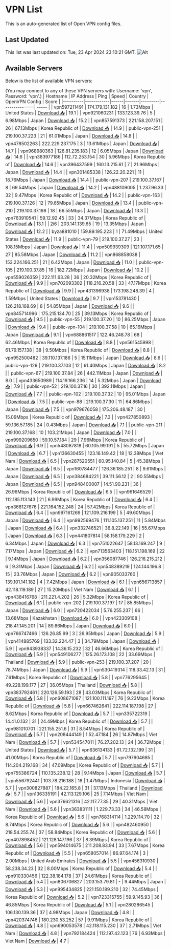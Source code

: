 # VPN List

This is an auto-generated list of Open VPN config files.

## Last Updated

This list was last updated on: Tue, 23 Apr 2024 23:10:21 GMT.
![Alt](https://repobeats.axiom.co/api/embed/186b98318ef1479477931607c1ad7d823f12451f.svg "Repobeats analytics image")

## Available Servers

Below is the list of available VPN servers:

(You may connect to any of these VPN servers with: Username: 'vpn', Password: 'vpn'.)
| Hostname | IP Address | Ping | Speed | Country | OpenVPN Config | Score |
|----------|------------|------|-------|---------|----------------| ----- |
| vpn597211491 | 174.179.131.182 | 16 | 1.73Mbps | United States | [Download 📥](./configs/server_0_US.ovpn) | 19.1 |
| vpn921060231 | 133.123.39.76 | 5 | 6.98Mbps | Japan | [Download 📥](./configs/server_1_JP.ovpn) | 15.2 |
| vpn857591373 | 221.158.207.151 | 26 | 67.13Mbps | Korea Republic of | [Download 📥](./configs/server_2_KR.ovpn) | 14.9 |
| public-vpn-251 | 219.100.37.223 | 21 | 61.01Mbps | Japan | [Download 📥](./configs/server_3_JP.ovpn) | 14.8 |
| vpn478502263 | 222.229.237.175 | 3 | 13.61Mbps | Japan | [Download 📥](./configs/server_4_JP.ovpn) | 14.7 |
| vpn968980363 | 126.81.235.183 | 12 | 6.05Mbps | Japan | [Download 📥](./configs/server_5_JP.ovpn) | 14.6 |
| vpn383977186 | 112.72.253.154 | 30 | 5.96Mbps | Korea Republic of | [Download 📥](./configs/server_6_KR.ovpn) | 14.6 |
| vpn396437599 | 160.13.215.61 | 7 | 21.96Mbps | Japan | [Download 📥](./configs/server_7_JP.ovpn) | 14.4 |
| vpn301485338 | 126.22.20.221 | 11 | 18.76Mbps | Japan | [Download 📥](./configs/server_8_JP.ovpn) | 14.4 |
| public-vpn-207 | 219.100.37.167 | 8 | 69.54Mbps | Japan | [Download 📥](./configs/server_9_JP.ovpn) | 14.2 |
| vpn488109005 | 1.237.96.33 | 32 | 9.47Mbps | Korea Republic of | [Download 📥](./configs/server_10_KR.ovpn) | 14.2 |
| public-vpn-163 | 219.100.37.126 | 12 | 79.65Mbps | Japan | [Download 📥](./configs/server_11_JP.ovpn) | 13.4 |
| public-vpn-210 | 219.100.37.198 | 18 | 66.55Mbps | Japan | [Download 📥](./configs/server_12_JP.ovpn) | 13.3 |
| vpn763910541 | 59.12.92.45 | 33 | 34.37Mbps | Korea Republic of | [Download 📥](./configs/server_13_KR.ovpn) | 13.1 |
| 2i6 | 203.141.139.65 | 19 | 13.35Mbps | Japan | [Download 📥](./configs/server_14_JP.ovpn) | 12.2 |
| byza881010 | 159.89.195.223 | 1 | 71.49Mbps | United States | [Download 📥](./configs/server_15_US.ovpn) | 11.9 |
| public-vpn-79 | 219.100.37.27 | 23 | 108.15Mbps | Japan | [Download 📥](./configs/server_16_JP.ovpn) | 11.4 |
| vpn509939309 | 121.107.171.65 | 27 | 85.58Mbps | Japan | [Download 📥](./configs/server_17_JP.ovpn) | 11.2 |
| vpn868858038 | 153.224.166.251 | 21 | 6.42Mbps | Japan | [Download 📥](./configs/server_18_JP.ovpn) | 11.0 |
| public-vpn-105 | 219.100.37.85 | 16 | 182.72Mbps | Japan | [Download 📥](./configs/server_19_JP.ovpn) | 10.2 |
| vpn559026359 | 222.111.63.28 | 36 | 20.32Mbps | Korea Republic of | [Download 📥](./configs/server_20_KR.ovpn) | 9.9 |
| vpn702093302 | 118.216.20.58 | 33 | 47.17Mbps | Korea Republic of | [Download 📥](./configs/server_21_KR.ovpn) | 9.9 |
| vpn431396938 | 173.198.248.39 | 4 | 1.59Mbps | United States | [Download 📥](./configs/server_22_US.ovpn) | 9.7 |
| vpn153781430 | 126.218.168.69 | 8 | 54.85Mbps | Japan | [Download 📥](./configs/server_23_JP.ovpn) | 9.6 |
| vpn845714996 | 175.215.134.70 | 25 | 39.13Mbps | Korea Republic of | [Download 📥](./configs/server_24_KR.ovpn) | 9.5 |
| public-vpn-55 | 219.100.37.20 | 10 | 86.25Mbps | Japan | [Download 📥](./configs/server_25_JP.ovpn) | 9.4 |
| public-vpn-104 | 219.100.37.58 | 10 | 65.16Mbps | Japan | [Download 📥](./configs/server_26_JP.ovpn) | 9.1 |
| vpn688861517 | 122.46.248.78 | 68 | 62.46Mbps | Korea Republic of | [Download 📥](./configs/server_27_KR.ovpn) | 8.8 |
| vpn561545998 | 61.79.157.138 | 38 | 9.50Mbps | Korea Republic of | [Download 📥](./configs/server_28_KR.ovpn) | 8.8 |
| vpn952500482 | 39.110.137.186 | 5 | 15.11Mbps | Japan | [Download 📥](./configs/server_29_JP.ovpn) | 8.6 |
| public-vpn-129 | 219.100.37.103 | 12 | 61.40Mbps | Japan | [Download 📥](./configs/server_30_JP.ovpn) | 8.2 |
| public-vpn-67 | 219.100.37.84 | 26 | 442.11Mbps | Japan | [Download 📥](./configs/server_31_JP.ovpn) | 8.0 |
| vpn433650989 | 114.19.166.236 | 14 | 5.32Mbps | Japan | [Download 📥](./configs/server_32_JP.ovpn) | 7.9 |
| public-vpn-52 | 219.100.37.16 | 30 | 392.11Mbps | Japan | [Download 📥](./configs/server_33_JP.ovpn) | 7.7 |
| public-vpn-102 | 219.100.37.32 | 10 | 95.01Mbps | Japan | [Download 📥](./configs/server_34_JP.ovpn) | 7.5 |
| public-vpn-88 | 219.100.37.30 | 11 | 64.86Mbps | Japan | [Download 📥](./configs/server_35_JP.ovpn) | 7.5 |
| vpn979676058 | 175.206.48.187 | 30 | 15.09Mbps | Korea Republic of | [Download 📥](./configs/server_36_KR.ovpn) | 7.3 |
| vpn427850893 | 59.136.57.185 | 24 | 0.43Mbps | Japan | [Download 📥](./configs/server_37_JP.ovpn) | 7.1 |
| public-vpn-211 | 219.100.37.168 | 10 | 103.21Mbps | Japan | [Download 📥](./configs/server_38_JP.ovpn) | 7.0 |
| vpn999209650 | 59.10.57.184 | 29 | 7.96Mbps | Korea Republic of | [Download 📥](./configs/server_39_KR.ovpn) | 6.9 |
| vpn548087818 | 60.105.99.191 | 5 | 55.72Mbps | Japan | [Download 📥](./configs/server_40_JP.ovpn) | 6.7 |
| vpn136630455 | 123.16.149.42 | 18 | 12.38Mbps | Viet Nam | [Download 📥](./configs/server_41_VN.ovpn) | 6.5 |
| vpn287520551 | 60.95.140.84 | 5 | 45.38Mbps | Japan | [Download 📥](./configs/server_42_JP.ovpn) | 6.5 |
| vpn160784477 | 126.36.185.251 | 8 | 9.61Mbps | Japan | [Download 📥](./configs/server_43_JP.ovpn) | 6.5 |
| vpn384684221 | 39.111.56.12 | 2 | 90.55Mbps | Japan | [Download 📥](./configs/server_44_JP.ovpn) | 6.5 |
| vpn948400007 | 14.51.90.231 | 36 | 26.96Mbps | Korea Republic of | [Download 📥](./configs/server_45_KR.ovpn) | 6.5 |
| vpn961646529 | 112.185.113.143 | 21 | 6.99Mbps | Korea Republic of | [Download 📥](./configs/server_46_KR.ovpn) | 6.4 |
| vpn368127676 | 221.164.152.248 | 24 | 57.42Mbps | Korea Republic of | [Download 📥](./configs/server_47_KR.ovpn) | 6.4 |
| vpn997161269 | 121.109.216.199 | 5 | 49.60Mbps | Japan | [Download 📥](./configs/server_48_JP.ovpn) | 6.4 |
| vpn992569476 | 111.105.137.251 | 11 | 5.84Mbps | Japan | [Download 📥](./configs/server_49_JP.ovpn) | 6.4 |
| vpn332746521 | 36.8.22.149 | 16 | 55.67Mbps | Japan | [Download 📥](./configs/server_50_JP.ovpn) | 6.3 |
| vpn441807814 | 58.158.179.229 | 2 | 6.34Mbps | Japan | [Download 📥](./configs/server_51_JP.ovpn) | 6.3 |
| vpn751022647 | 58.13.169.247 | 9 | 7.17Mbps | Japan | [Download 📥](./configs/server_52_JP.ovpn) | 6.2 |
| vpn713563403 | 118.151.198.169 | 22 | 9.14Mbps | Japan | [Download 📥](./configs/server_53_JP.ovpn) | 6.2 |
| vpn356087746 | 126.216.215.212 | 6 | 9.31Mbps | Japan | [Download 📥](./configs/server_54_JP.ovpn) | 6.2 |
| vpn548389219 | 124.144.196.8 | 15 | 23.76Mbps | Japan | [Download 📥](./configs/server_55_JP.ovpn) | 6.2 |
| vpn905033760 | 139.101.141.182 | 4 | 7.42Mbps | Japan | [Download 📥](./configs/server_56_JP.ovpn) | 6.1 |
| vpn656713857 | 42.118.119.189 | 27 | 15.20Mbps | Viet Nam | [Download 📥](./configs/server_57_VN.ovpn) | 6.1 |
| vpn438416768 | 211.221.4.202 | 26 | 5.32Mbps | Korea Republic of | [Download 📥](./configs/server_58_KR.ovpn) | 6.1 |
| public-vpn-202 | 219.100.37.197 | 17 | 85.85Mbps | Japan | [Download 📥](./configs/server_59_JP.ovpn) | 6.0 |
| vpn720422034 | 5.76.255.237 | 66 | 13.68Mbps | Kazakhstan | [Download 📥](./configs/server_60_KZ.ovpn) | 6.0 |
| vpn423309108 | 218.41.145.201 | 14 | 89.86Mbps | Japan | [Download 📥](./configs/server_61_JP.ovpn) | 6.0 |
| vpn766747466 | 126.26.85.99 | 3 | 26.95Mbps | Japan | [Download 📥](./configs/server_62_JP.ovpn) | 5.9 |
| vpn414885769 | 133.32.224.47 | 3 | 34.79Mbps | Japan | [Download 📥](./configs/server_63_JP.ovpn) | 5.9 |
| vpn943938337 | 14.36.15.232 | 32 | 46.66Mbps | Korea Republic of | [Download 📥](./configs/server_64_KR.ovpn) | 5.9 |
| vpn549106277 | 125.26.173.108 | 22 | 33.69Mbps | Thailand | [Download 📥](./configs/server_65_TH.ovpn) | 5.9 |
| public-vpn-253 | 219.100.37.207 | 20 | 78.74Mbps | Japan | [Download 📥](./configs/server_66_JP.ovpn) | 5.9 |
| vpn530419314 | 118.33.42.13 | 31 | 7.61Mbps | Korea Republic of | [Download 📥](./configs/server_67_KR.ovpn) | 5.8 |
| vpn776295645 | 49.228.199.177 | 27 | 36.05Mbps | Thailand | [Download 📥](./configs/server_68_TH.ovpn) | 5.8 |
| vpn383792461 | 220.126.59.193 | 28 | 43.03Mbps | Korea Republic of | [Download 📥](./configs/server_69_KR.ovpn) | 5.8 |
| vpn608671087 | 121.100.111.197 | 76 | 9.23Mbps | Korea Republic of | [Download 📥](./configs/server_70_KR.ovpn) | 5.8 |
| vpn667462641 | 222.114.187.198 | 27 | 8.62Mbps | Korea Republic of | [Download 📥](./configs/server_71_KR.ovpn) | 5.7 |
| vpn335722319 | 14.41.0.132 | 31 | 24.49Mbps | Korea Republic of | [Download 📥](./configs/server_72_KR.ovpn) | 5.7 |
| vpn981010701 | 221.155.251.6 | 31 | 8.54Mbps | Korea Republic of | [Download 📥](./configs/server_73_KR.ovpn) | 5.7 |
| vpn208444149 | 1.52.47.184 | 26 | 14.87Mbps | Viet Nam | [Download 📥](./configs/server_74_VN.ovpn) | 5.7 |
| vpn534547011 | 76.27.202.13 | 24 | 36.72Mbps | United States | [Download 📥](./configs/server_75_US.ovpn) | 5.7 |
| vpn636134133 | 61.72.132.199 | 31 | 41.00Mbps | Korea Republic of | [Download 📥](./configs/server_76_KR.ovpn) | 5.7 |
| vpn797604685 | 114.204.219.168 | 34 | 47.09Mbps | Korea Republic of | [Download 📥](./configs/server_77_KR.ovpn) | 5.7 |
| vpn755386724 | 110.135.238.12 | 28 | 9.14Mbps | Japan | [Download 📥](./configs/server_78_JP.ovpn) | 5.7 |
| vpn556792441 | 103.78.216.188 | 18 | 1.47Mbps | Indonesia | [Download 📥](./configs/server_79_ID.ovpn) | 5.7 |
| vpn300827887 | 184.22.165.8 | 31 | 37.13Mbps | Thailand | [Download 📥](./configs/server_80_TH.ovpn) | 5.7 |
| vpn136335191 | 42.113.129.106 | 25 | 7.14Mbps | Viet Nam | [Download 📥](./configs/server_81_VN.ovpn) | 5.6 |
| vpn376621316 | 42.117.77.35 | 29 | 40.31Mbps | Viet Nam | [Download 📥](./configs/server_82_VN.ovpn) | 5.6 |
| vpn363831111 | 1.229.73.33 | 34 | 46.58Mbps | Korea Republic of | [Download 📥](./configs/server_83_KR.ovpn) | 5.6 |
| vpn768314114 | 1.229.114.70 | 32 | 8.74Mbps | Korea Republic of | [Download 📥](./configs/server_84_KR.ovpn) | 5.6 |
| vpn482460950 | 218.54.255.74 | 37 | 58.84Mbps | Korea Republic of | [Download 📥](./configs/server_85_KR.ovpn) | 5.6 |
| vpn407898452 | 121.128.147.196 | 37 | 8.39Mbps | Korea Republic of | [Download 📥](./configs/server_86_KR.ovpn) | 5.6 |
| vpn594014675 | 211.208.83.94 | 33 | 7.67Mbps | Korea Republic of | [Download 📥](./configs/server_87_KR.ovpn) | 5.5 |
| vpn658057014 | 86.97.64.174 | 3 | 2.00Mbps | United Arab Emirates | [Download 📥](./configs/server_88_AE.ovpn) | 5.5 |
| vpn456310930 | 58.238.34.23 | 32 | 8.00Mbps | Korea Republic of | [Download 📥](./configs/server_89_KR.ovpn) | 5.4 |
| vpn910330456 | 122.38.184.178 | 37 | 24.61Mbps | Korea Republic of | [Download 📥](./configs/server_90_KR.ovpn) | 5.4 |
| vpn806706827 | 203.153.79.81 | - | 9.44Mbps | Japan | [Download 📥](./configs/server_91_JP.ovpn) | 5.3 |
| vpn995434825 | 221.150.189.210 | 32 | 74.45Mbps | Korea Republic of | [Download 📥](./configs/server_92_KR.ovpn) | 5.2 |
| vpn723315755 | 59.9.145.93 | 36 | 46.85Mbps | Korea Republic of | [Download 📥](./configs/server_93_KR.ovpn) | 5.1 |
| vpn280286545 | 106.130.139.36 | 37 | 4.98Mbps | Japan | [Download 📥](./configs/server_94_JP.ovpn) | 4.8 |
| vpn420374746 | 180.230.53.252 | 57 | 9.91Mbps | Korea Republic of | [Download 📥](./configs/server_95_KR.ovpn) | 4.8 |
| vpn690053578 | 42.118.115.230 | 37 | 2.71Mbps | Viet Nam | [Download 📥](./configs/server_96_VN.ovpn) | 4.8 |
| vpn792184424 | 112.197.42.123 | 76 | 6.93Mbps | Viet Nam | [Download 📥](./configs/server_97_VN.ovpn) | 4.7 |
